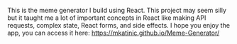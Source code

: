 This is the meme generator I build using React. This project may seem silly but it taught me a lot of important concepts in React
like making API requests, complex state, React forms, and side effects. I hope you enjoy the app, you can access it here: 
https://mkatinic.github.io/Meme-Generator/

